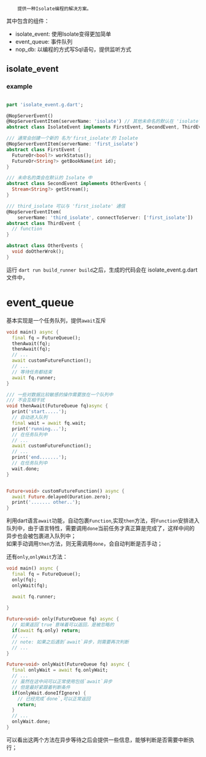         提供一种Isolate编程的解决方案。

其中包含的组件：
- isolate_event: 使用Isolate变得更加简单
- event_queue: 事件队列
- nop_db: 以编程的方式写Sql语句，提供监听方式

## isolate_event

### example
```dart

part 'isolate_event.g.dart';

@NopServerEvent()
@NopServerEventItem(serverName: 'isolate') // 其他未命名的默认在 'isolate' Isolate 中
abstract class IsolateEvent implements FirstEvent, SecondEvent, ThirdEvent {}

/// 通常会创建一个新的 名为'first_isolate'的 Isolate
@NopServerEventItem(serverName: 'first_isolate')
abstract class FirstEvent {
  FutureOr<bool?> workStatus();
  FutureOr<String?> getBookName(int id);
}

/// 未命名的类会在默认的 Isolate 中
abstract class SecondEvent implements OtherEvents {
  Stream<String?> getStream();
}

/// third_isolate 可以与 'first_isolate' 通信
@NopServerEventItem(
    serverName: 'third_isolate', connectToServer: ['first_isolate'])
abstract class ThirdEvent {
  // function
}

abstract class OtherEvents {
  void doOtherWrok();
}

```

运行 `dart run build_runner build`之后，生成的代码会在 isolate_event.g.dart 文件中，


# event_queue

基本实现是一个任务队列，提供`await`互斥

```dart
void main() async {
  final fq = FutureQueue();
  thenAwait(fq);
  thenAwait(fq);
  // ...
  await customFutureFunction();
  // ...
  // 等待任务都结束
  await fq.runner;
}

/// 一些对数据比较敏感的操作需要放在一个队列中
/// 不会互相干扰
void thenAwait(FutureQueue fq)async {
  print('start.....');
  // 自动进入队列
  final wait = await fq.wait;
  print('running...');
  // 在任务队列中
  // ...
  await customFutureFunction();
  // ...
  print('end.......');
  // 在任务队列中
  wait.done;
}


Future<void> customFutureFunction() async {
  await Future.delayed(Duration.zero);
  print('....... other..');
}
```
利用dart语言`await`功能，自动包裹`Function`,实现`then`方法，将`Function`安排进入队列中，由于语言特性，需要调用`done`当前任务才真正算是完成了，这样中间的异步也会被包裹进入队列中；  
如果手动调用`then`方法，则无需调用`done`，会自动判断是否手动； 

还有`only`,`onlyWait`方法：
```dart
void main() async {
  final fq = FutureQueue();
  only(fq);
  onlyWait(fq);

  await fq.runner;
  
}

Future<void> only(FutureQueue fq) async {
  // 如果返回`true`意味着可以返回，是被忽略的
  if(await fq.only) return;
  // ...
  // note: 如果之后遇到`await`异步，则需要再次判断
  // ...
}

Future<void> onlyWait(FutureQueue fq) async {
  final onlyWait = await fq.onlyWait;
  // ...
  // 虽然在这中间可以正常使用包括`await`异步
  // 但是最好紧跟着判断条件
  if(onlyWait.doneIfIgnore) {
    // 已经完成`done`,可以正常返回
    return;
  }
  // ...
  onlyWait.done;
}
```
可以看出这两个方法在异步等待之后会提供一些信息，能够判断是否需要中断执行；
